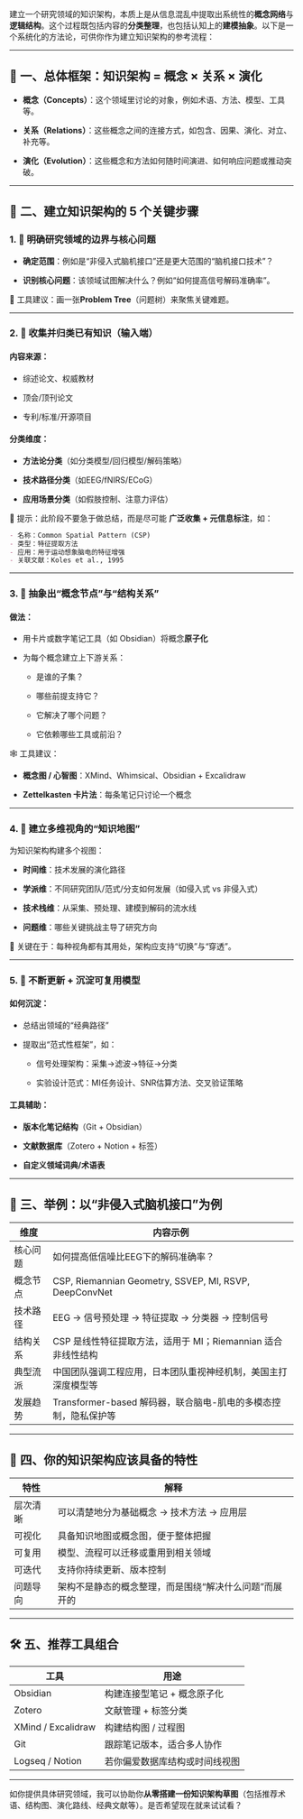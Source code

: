 
建立一个研究领域的知识架构，本质上是从信息混乱中提取出系统性的**概念网络**与**逻辑结构**。这个过程既包括内容的**分类整理**，也包括认知上的**建模抽象**。以下是一个系统化的方法论，可供你作为建立知识架构的参考流程：

---

## 🧠 一、总体框架：知识架构 = 概念 × 关系 × 演化

- **概念（Concepts）**：这个领域里讨论的对象，例如术语、方法、模型、工具等。
    
- **关系（Relations）**：这些概念之间的连接方式，如包含、因果、演化、对立、补充等。
    
- **演化（Evolution）**：这些概念和方法如何随时间演进、如何响应问题或推动突破。
    

---

## 🧠 二、建立知识架构的 5 个关键步骤

### 1. 🎯 明确研究领域的边界与核心问题

- **确定范围**：例如是“非侵入式脑机接口”还是更大范围的“脑机接口技术”？
    
- **识别核心问题**：该领域试图解决什么？例如“如何提高信号解码准确率”。
    

🧩 工具建议：画一张**Problem Tree**（问题树）来聚焦关键难题。

---

### 2. 🧩 收集并归类已有知识（输入端）

#### 内容来源：

- 综述论文、权威教材
    
- 顶会/顶刊论文
    
- 专利/标准/开源项目
    

#### 分类维度：

- **方法论分类**（如分类模型/回归模型/解码策略）
    
- **技术路径分类**（如EEG/fNIRS/ECoG）
    
- **应用场景分类**（如假肢控制、注意力评估）
    

📌 提示：此阶段不要急于做总结，而是尽可能 **广泛收集 + 元信息标注**，如：

```markdown
- 名称：Common Spatial Pattern (CSP)
- 类型：特征提取方法
- 应用：用于运动想象脑电的特征增强
- 关联文献：Koles et al., 1995
```

---

### 3. 🧠 抽象出“概念节点”与“结构关系”

#### 做法：

- 用卡片或数字笔记工具（如 Obsidian）将概念**原子化**
    
- 为每个概念建立上下游关系：
    
    - 是谁的子集？
        
    - 哪些前提支持它？
        
    - 它解决了哪个问题？
        
    - 它依赖哪些工具或前沿？
        

🕸 工具建议：

- **概念图 / 心智图**：XMind、Whimsical、Obsidian + Excalidraw
    
- **Zettelkasten 卡片法**：每条笔记只讨论一个概念
    

---

### 4. 🧬 建立多维视角的“知识地图”

为知识架构构建多个视图：

- **时间维**：技术发展的演化路径
    
- **学派维**：不同研究团队/范式/分支如何发展（如侵入式 vs 非侵入式）
    
- **技术栈维**：从采集、预处理、建模到解码的流水线
    
- **问题维**：哪些关键挑战主导了研究方向
    

🧠 关键在于：每种视角都有其用处，架构应支持“切换”与“穿透”。

---

### 5. 🔁 不断更新 + 沉淀可复用模型

#### 如何沉淀：

- 总结出领域的“经典路径”
    
- 提取出“范式性框架”，如：
    
    - 信号处理架构：采集→滤波→特征→分类
        
    - 实验设计范式：MI任务设计、SNR估算方法、交叉验证策略
        

#### 工具辅助：

- **版本化笔记结构**（Git + Obsidian）
    
- **文献数据库**（Zotero + Notion + 标签）
    
- **自定义领域词典/术语表**
    

---

## 🧭 三、举例：以“非侵入式脑机接口”为例

|维度|内容示例|
|---|---|
|核心问题|如何提高低信噪比EEG下的解码准确率？|
|概念节点|CSP, Riemannian Geometry, SSVEP, MI, RSVP, DeepConvNet|
|技术路径|EEG → 信号预处理 → 特征提取 → 分类器 → 控制信号|
|结构关系|CSP 是线性特征提取方法，适用于 MI；Riemannian 适合非线性结构|
|典型流派|中国团队强调工程应用，日本团队重视神经机制，美国主打深度模型等|
|发展趋势|Transformer-based 解码器，联合脑电-肌电的多模态控制，隐私保护等|

---

## 🧠 四、你的知识架构应该具备的特性

|特性|解释|
|---|---|
|层次清晰|可以清楚地分为基础概念 → 技术方法 → 应用层|
|可视化|具备知识地图或概念图，便于整体把握|
|可复用|模型、流程可以迁移或重用到相关领域|
|可迭代|支持你持续更新、版本控制|
|问题导向|架构不是静态的概念整理，而是围绕“解决什么问题”而展开的|

---

## 🛠 五、推荐工具组合

|工具|用途|
|---|---|
|Obsidian|构建连接型笔记 + 概念原子化|
|Zotero|文献管理 + 标签分类|
|XMind / Excalidraw|构建结构图 / 过程图|
|Git|跟踪笔记版本，适合多人协作|
|Logseq / Notion|若你偏爱数据库结构或时间线视图|

---

如你提供具体研究领域，我可以协助你**从零搭建一份知识架构草图**（包括推荐术语、结构图、演化路线、经典文献等）。是否希望现在就来试试看？